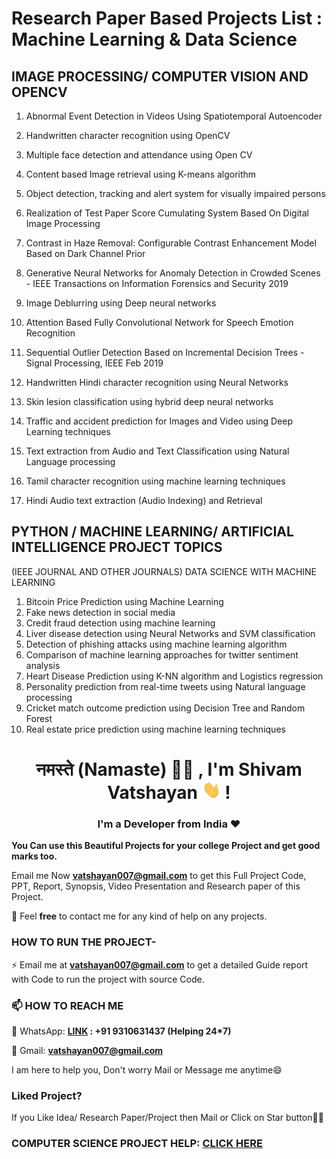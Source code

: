 # Research Paper Based Projects List : Machine Learning & Data Science

## IMAGE PROCESSING/ COMPUTER VISION AND OPENCV

1. Abnormal Event Detection in Videos Using Spatiotemporal Autoencoder

2. Handwritten character recognition using OpenCV

3. Multiple face detection and attendance using Open CV

4. Content based Image retrieval using K-means algorithm

5. Object detection, tracking and alert system for visually impaired persons

6. Realization of Test Paper Score Cumulating System Based On Digital Image Processing

7. Contrast in Haze Removal: Configurable Contrast Enhancement Model Based on Dark Channel Prior

8. Generative Neural Networks for Anomaly Detection in Crowded Scenes - IEEE Transactions on Information Forensics and Security 2019

9. Image Deblurring using Deep neural networks

10. Attention Based Fully Convolutional Network for Speech Emotion Recognition

15. Sequential Outlier Detection Based on Incremental Decision Trees - Signal Processing, IEEE Feb 2019

16. Handwritten Hindi character recognition using Neural Networks

17. Skin lesion classification using hybrid deep neural networks

18. Traffic and accident prediction for Images and Video using Deep Learning techniques

19. Text extraction from Audio and Text Classification using Natural Language processing

20. Tamil character recognition using machine learning techniques

21. Hindi Audio text extraction (Audio Indexing) and Retrieval

## PYTHON / MACHINE LEARNING/ ARTIFICIAL INTELLIGENCE PROJECT TOPICS

(IEEE JOURNAL AND OTHER JOURNALS)
DATA SCIENCE WITH MACHINE LEARNING

1.  Bitcoin Price Prediction using Machine Learning
2.  Fake news detection in social media
3.  Credit fraud detection using machine learning
4.  Liver disease detection using Neural Networks and SVM classification
5.  Detection of phishing attacks using machine learning algorithm
6.  Comparison of machine learning approaches for twitter sentiment analysis
7.  Heart Disease Prediction using K-NN algorithm and Logistics regression
8.  Personality prediction from real-time tweets using Natural language processing
9.  Cricket match outcome prediction using Decision Tree and Random Forest
10. Real estate price prediction using machine learning techniques





<h1 align="center"> नमस्ते (Namaste) 🙏🏻 , I'm Shivam Vatshayan <img src="https://raw.githubusercontent.com/ABSphreak/ABSphreak/master/gifs/Hi.gif" width="30px"> ! </h1>
<h3 align="center">I'm a Developer from India ❤</h3>




**You Can use this Beautiful Projects for your college Project and get good marks too.**

Email me Now **vatshayan007@gmail.com** to get this Full Project Code, PPT, Report, Synopsis, Video Presentation and Research paper of this Project.

💌 Feel **free** to contact me for any kind of help on any projects.
 
### HOW TO RUN THE PROJECT-
⚡ Email me at **vatshayan007@gmail.com** to get a detailed Guide report with Code to run the project with source Code.

### 📫 HOW TO REACH ME 

💬 WhatsApp: **[LINK](https://wa.me/message/CHWN2AHCPMAZK1) : +91 9310631437 (Helping 24*7)**

💬 Gmail: **vatshayan007@gmail.com**

I am here to help you, Don't worry Mail or Message me anytime😄

### Liked Project?
If you Like Idea/ Research Paper/Project then Mail or Click on Star button🙏🏻

### COMPUTER SCIENCE PROJECT HELP: [CLICK HERE](https://www.cse-projects.com)



